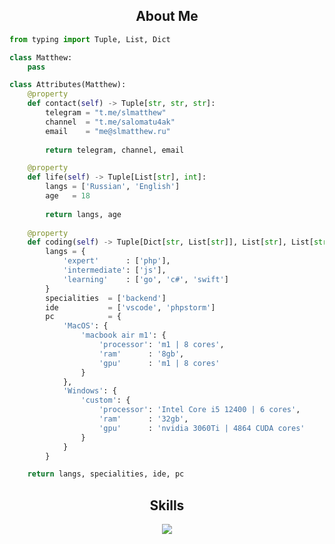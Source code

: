 <h2 align="center">About Me </h2>

```python
from typing import Tuple, List, Dict

class Matthew:
    pass

class Attributes(Matthew):
    @property
    def contact(self) -> Tuple[str, str, str]:
        telegram = "t.me/slmatthew"
        channel  = "t.me/salomatu4ak"
        email    = "me@slmatthew.ru"
	    
        return telegram, channel, email

    @property
    def life(self) -> Tuple[List[str], int]:
        langs = ['Russian', 'English']
        age   = 18
		
        return langs, age
	
    @property
    def coding(self) -> Tuple[Dict[str, List[str]], List[str], List[str], Dict[str]]:
        langs = {
            'expert'      : ['php'],
            'intermediate': ['js'],
            'learning'    : ['go', 'c#', 'swift']
        }
        specialities  = ['backend']
        ide           = ['vscode', 'phpstorm']
        pc            = {
            'MacOS': {
                'macbook air m1': {
                    'processor': 'm1 | 8 cores',
                    'ram'      : '8gb',
                    'gpu'      : 'm1 | 8 cores'
                }
            },
            'Windows': {
                'custom': {
                    'processor': 'Intel Core i5 12400 | 6 cores',
                    'ram'      : '32gb',
                    'gpu'      : 'nvidia 3060Ti | 4864 CUDA cores'
                }
            }
        }

	return langs, specialities, ide, pc
```

<h2 align="center">Skills</h2>

<p align="center">
  <a href="https://skillicons.dev">
    <img src="https://skillicons.dev/icons?i=php,nodejs,bots,dotnet,css,html" />
  </a>
</p>

<p align="center">
    <img alt="" src="https://github-readme-stats.vercel.app/api?username=slmatthew&theme=transparent&show_icons=true">
</p>
